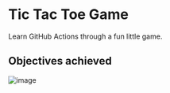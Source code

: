 # Tic Tac Toe Game

Learn GitHub Actions through a fun little game.

## Objectives achieved

![image](https://user-images.githubusercontent.com/85414682/143310013-4358dfda-c1be-48da-a1e8-cfb3caa06688.png)
